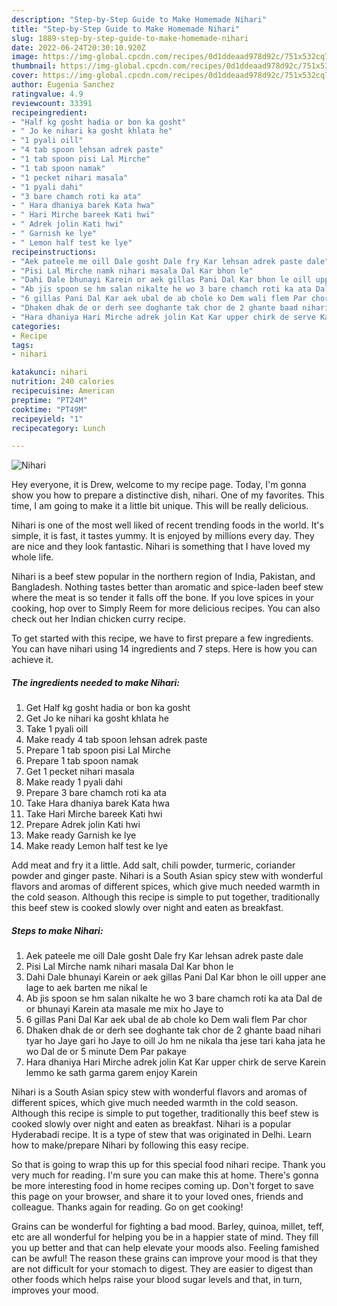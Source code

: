```yaml
---
description: "Step-by-Step Guide to Make Homemade Nihari"
title: "Step-by-Step Guide to Make Homemade Nihari"
slug: 1889-step-by-step-guide-to-make-homemade-nihari
date: 2022-06-24T20:30:10.920Z
image: https://img-global.cpcdn.com/recipes/0d1ddeaad978d92c/751x532cq70/nihari-recipe-main-photo.jpg
thumbnail: https://img-global.cpcdn.com/recipes/0d1ddeaad978d92c/751x532cq70/nihari-recipe-main-photo.jpg
cover: https://img-global.cpcdn.com/recipes/0d1ddeaad978d92c/751x532cq70/nihari-recipe-main-photo.jpg
author: Eugenia Sanchez
ratingvalue: 4.9
reviewcount: 33391
recipeingredient:
- "Half kg gosht hadia or bon ka gosht"
- " Jo ke nihari ka gosht khlata he"
- "1 pyali oill"
- "4 tab spoon lehsan adrek paste"
- "1 tab spoon pisi Lal Mirche"
- "1 tab spoon namak"
- "1 pecket nihari masala"
- "1 pyali dahi"
- "3 bare chamch roti ka ata"
- " Hara dhaniya barek Kata hwa"
- " Hari Mirche bareek Kati hwi"
- " Adrek jolin Kati hwi"
- " Garnish ke lye"
- " Lemon half test ke lye"
recipeinstructions:
- "Aek pateele me oill Dale gosht Dale fry Kar lehsan adrek paste dale"
- "Pisi Lal Mirche namk nihari masala Dal Kar bhon le"
- "Dahi Dale bhunayi Karein or aek gillas Pani Dal Kar bhon le oill upper ane lage to aek barten me nikal le"
- "Ab jis spoon se hm salan nikalte he wo 3 bare chamch roti ka ata Dal de or bhunayi Karein ata masale me mix ho Jaye to"
- "6 gillas Pani Dal Kar aek ubal de ab chole ko Dem wali flem Par chor"
- "Dhaken dhak de or derh see doghante tak chor de 2 ghante baad nihari tyar ho Jaye gari ho Jaye to oill Jo hm ne nikala tha jese tari kaha jata he wo Dal de or 5 minute Dem Par pakaye"
- "Hara dhaniya Hari Mirche adrek jolin Kat Kar upper chirk de serve Karein lemmo ke sath garma garem enjoy Karein"
categories:
- Recipe
tags:
- nihari

katakunci: nihari 
nutrition: 240 calories
recipecuisine: American
preptime: "PT24M"
cooktime: "PT49M"
recipeyield: "1"
recipecategory: Lunch

---
```



![Nihari](https://img-global.cpcdn.com/recipes/0d1ddeaad978d92c/751x532cq70/nihari-recipe-main-photo.jpg)

Hey everyone, it is Drew, welcome to my recipe page. Today, I'm gonna show you how to prepare a distinctive dish, nihari. One of my favorites. This time, I am going to make it a little bit unique. This will be really delicious.

Nihari is one of the most well liked of recent trending foods in the world. It's simple, it is fast, it tastes yummy. It is enjoyed by millions every day. They are nice and they look fantastic. Nihari is something that I have loved my whole life.

Nihari is a beef stew popular in the northern region of India, Pakistan, and Bangladesh. Nothing tastes better than aromatic and spice-laden beef stew where the meat is so tender it falls off the bone. If you love spices in your cooking, hop over to Simply Reem for more delicious recipes. You can also check out her Indian chicken curry recipe.


To get started with this recipe, we have to first prepare a few ingredients. You can have nihari using 14 ingredients and 7 steps. Here is how you can achieve it.

<!--inarticleads1-->

##### The ingredients needed to make Nihari:

1. Get Half kg gosht hadia or bon ka gosht
1. Get  Jo ke nihari ka gosht khlata he
1. Take 1 pyali oill
1. Make ready 4 tab spoon lehsan adrek paste
1. Prepare 1 tab spoon pisi Lal Mirche
1. Prepare 1 tab spoon namak
1. Get 1 pecket nihari masala
1. Make ready 1 pyali dahi
1. Prepare 3 bare chamch roti ka ata
1. Take  Hara dhaniya barek Kata hwa
1. Take  Hari Mirche bareek Kati hwi
1. Prepare  Adrek jolin Kati hwi
1. Make ready  Garnish ke lye
1. Make ready  Lemon half test ke lye


Add meat and fry it a little. Add salt, chili powder, turmeric, coriander powder and ginger paste. Nihari is a South Asian spicy stew with wonderful flavors and aromas of different spices, which give much needed warmth in the cold season. Although this recipe is simple to put together, traditionally this beef stew is cooked slowly over night and eaten as breakfast. 

<!--inarticleads2-->

##### Steps to make Nihari:

1. Aek pateele me oill Dale gosht Dale fry Kar lehsan adrek paste dale
1. Pisi Lal Mirche namk nihari masala Dal Kar bhon le
1. Dahi Dale bhunayi Karein or aek gillas Pani Dal Kar bhon le oill upper ane lage to aek barten me nikal le
1. Ab jis spoon se hm salan nikalte he wo 3 bare chamch roti ka ata Dal de or bhunayi Karein ata masale me mix ho Jaye to
1. 6 gillas Pani Dal Kar aek ubal de ab chole ko Dem wali flem Par chor
1. Dhaken dhak de or derh see doghante tak chor de 2 ghante baad nihari tyar ho Jaye gari ho Jaye to oill Jo hm ne nikala tha jese tari kaha jata he wo Dal de or 5 minute Dem Par pakaye
1. Hara dhaniya Hari Mirche adrek jolin Kat Kar upper chirk de serve Karein lemmo ke sath garma garem enjoy Karein


Nihari is a South Asian spicy stew with wonderful flavors and aromas of different spices, which give much needed warmth in the cold season. Although this recipe is simple to put together, traditionally this beef stew is cooked slowly over night and eaten as breakfast. Nihari is a popular Hyderabadi recipe. It is a type of stew that was originated in Delhi. Learn how to make/prepare Nihari by following this easy recipe. 

So that is going to wrap this up for this special food nihari recipe. Thank you very much for reading. I'm sure you can make this at home. There's gonna be more interesting food in home recipes coming up. Don't forget to save this page on your browser, and share it to your loved ones, friends and colleague. Thanks again for reading. Go on get cooking!

Grains can be wonderful for fighting a bad mood. Barley, quinoa, millet, teff, etc are all wonderful for helping you be in a happier state of mind. They fill you up better and that can help elevate your moods also. Feeling famished can be awful! The reason these grains can improve your mood is that they are not difficult for your stomach to digest. They are easier to digest than other foods which helps raise your blood sugar levels and that, in turn, improves your mood.
